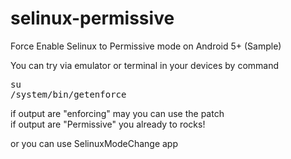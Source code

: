 # selinux-permissive
Force Enable Selinux to Permissive mode on Android 5+ (Sample)

You can try via emulator or terminal in your devices by command<br />
<pre>su
/system/bin/getenforce</pre>
if output are "enforcing" may you can use the patch<br />
if output are "Permissive" you already to rocks!<br />

or you can use SelinuxModeChange app
